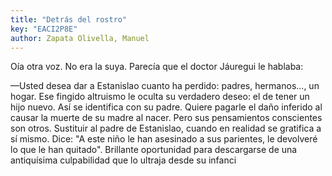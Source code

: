 ```yaml
---
title: "Detrás del rostro"
key: "EACI2P8E"
author: Zapata Olivella, Manuel
---
```

<div data-schema-version="8"><p>Oía otra voz. No era la suya. Parecía que el doctor Jáuregui le hablaba:</p> <p>—Usted desea dar a Estanislao cuanto ha perdido: padres, hermanos..., un hogar. Ese fingido altruismo le oculta su verdadero deseo: el de tener un hijo nuevo. Así se identifica con su padre. Quiere pagarle el daño inferido al causar la muerte de su madre al nacer. Pero sus pensamientos conscientes son otros. Sustituir al padre de Estanislao, cuando en realidad se gratifica a sí mismo. Dice: "A este niño le han asesinado a sus parientes, le devolveré lo que le han quitado". Brillante oportunidad para descargarse de una antiquísima culpabilidad que lo ultraja desde su infanci</p> </div>
